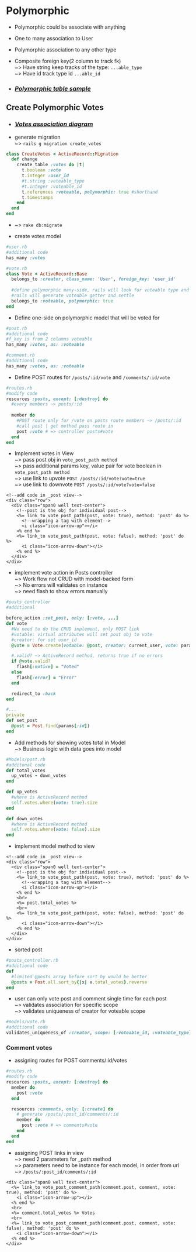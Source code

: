 # Polymorphic

* Polymorphic could be associate with anything

* One to many association to User

* Polymorphic association to any other type

* Composite foreign key(2 column to track fk)  
~> Have string keep tracks of the type: `...able_type`  
~> Have id track type id `...able_id`  

* ### _[Polymorphic table sample](./polymorphic_tables.jpg)_

## Create Polymorphic Votes

* ### _[Votes association diagram](./ERD_final.jpg)_

* generate migration  
~> `rails g migration create_votes`

```ruby
class CreateVotes < ActiveRecord::Migration
  def change
    create_table :votes do |t|
      t.boolean :vote
      t.integer :user_id
      #t.string :voteable_type
      #t.integer :voteable_id
      t.references :voteable, polymorphic: true #shorthand
      t.timestamps
    end
  end
end
```

* ~> `rake db:migrate`

* create votes model
```ruby
#user.rb
#additional code
has_many :votes
```

```ruby
#vote.rb
class Vote < ActiveRecord::Base
  belongs_to :creator, class_name: 'User', foreign_key: 'user_id'
  
  #define polymorphic many-side, rails will look for voteable type and id
  #rails will generate voteable getter and settle
  belongs_to :voteable, polymorphic: true
end
```

* Define one-side on polymorphic model that will be voted for
```ruby
#post.rb
#additional code
#f_key is from 2 columns voteable 
has_many :votes, as: :voteable
```

```ruby
#comment.rb
#additional code
has_many :votes, as: :voteable
```

* Define POST routes for `/posts/:id/vote` and `/comments/:id/vote`  

```ruby
#routes.rb
#modify code
resources :posts, except: [:destroy] do
  #every members ~> posts/:id
  
  member do
    #POST route only for /vote on posts route members ~> /posts/:id
    #call post | get method pass route in
    post :vote # => controller posts#vote
  end
end
```

* Implement votes in View  
~> pass post obj in `vote_post_path method`  
~> pass additional params key, value pair for vote boolean in `vote_post_path method`   
~> use link to upvote `POST /posts/:id/vote?vote=true`  
~> use link to downvote `POST /posts/:id/vote?vote=false`  

```erb
<!--add code in _post view-->
<div class="row">
  <div class="span0 well text-center">
    <!--post is the obj for individual post-->
    <%= link_to vote_post_path(post, vote: true), method: 'post' do %>
      <!--wrapping a tag with element-->
      <i class="icon-arrow-up"></i>
    <% end %>
    <%= link_to vote_post_path(post, vote: false), method: 'post' do %>
      <i class="icon-arrow-down"></i>
    <% end %>
  </div>
</div>
```

* implement vote action in Posts controller  
~> Work flow not CRUD with model-backed form  
~> No errors will validates on instance  
~> need flash to show errors manually

```ruby
#posts_controller
#additional 

before_action :set_post, only: [:vote, ...]
def vote
  #No need to do the CRUD implement, only POST link
  #votable: virtual attributes will set post obj to vote
  #creator: for set user_id
  @vote = Vote.create(votable: @post, creator: current_user, vote: params[:vote])

  #.valid? ~> ActiveRecord method, returns true if no errors
  if @vote.valid?
    flash[:notice] = "Voted"
  else
    flash[:error] = "Error"
  end

  redirect_to :back
end

#...
private
def set_post
  @post = Post.find(params[:id])
end
```

* Add methods for showing votes total in Model  
~> Business logic with data goes into model  

```ruby
#Models/post.rb
#additonal code
def total_votes
  up_votes - down_votes
end

def up_votes
  #where is ActiveRecord method
  self.votes.where(vote: true).size
end

def down_votes
  #where is ActiveRecord method
  self.votes.where(vote: false).size
end
```

* implement model method to view
```erb
<!--add code in _post view-->
<div class="row">
  <div class="span0 well text-center">
    <!--post is the obj for individual post-->
    <%= link_to vote_post_path(post, vote: true), method: 'post' do %>
      <!--wrapping a tag with element-->
      <i class="icon-arrow-up"></i>
    <% end %>
    <br>
    <%= post.total_votes %>
    <br>
    <%= link_to vote_post_path(post, vote: false), method: 'post' do %>
      <i class="icon-arrow-down"></i>
    <% end %>
  </div>
</div>
```

* sorted post
```ruby
#posts_controller.rb
#additional code
def 
  #limited @posts array before sort_by would be better
  @posts = Post.all.sort_by{|x| x.total_votes}.reverse
end
```

* user can only vote post and comment single time for each post  
~> validates association for specific scope  
~> validates uniqueness of creator for voteable scope
```ruby
#models/vote.rb
#additional code
validates_uniqueness_of :creator, scope: [:voteable_id, :voteable_type]
```

### Comment votes
* assigning routes for POST comments/:id/votes
```ruby
#routes.rb
#modify code
resources :posts, except: [:destroy] do
  member do
    post :vote
  end

  resources :comments, only: [:create] do
    # generate /posts/:post_id/comments/:id
    member do
      post :vote # => comments#vote
    end
  end
end
```

* assigning POST links in view  
~> need 2 parameters for _path method  
~> parameters need to be instance for each model, in order from url   
~> `/posts/:post_id/comments/:id`

```erb
<div class="span0 well text-center">
  <%= link_to vote_post_comment_path(comment.post, comment, vote: true), method: 'post' do %>
    <i class="icon-arrow-up"></i>
  <% end %>
  <br>
  <%= comment.total_votes %> Votes
  <br>
  <%= link_to vote_post_comment_path(comment.post, comment, vote: false), method: 'post' do %>
    <i class="icon-arrow-down"></i>
  <% end %>
</div>
```